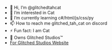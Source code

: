 - 👋 Hi, I’m @glitchedtahcat
- 👀 I’m interested in Cat
- 🌱 I’m currently learning c#/html/js/css/py
- 📫 How to reach me glitched_tah_cat on discord
- ⚡ Fun fact: I am Cat
- 👾 Owns Glitched Studios&trade;
- [For Glitched Studios Website](https://glitched-sudios-offical-website.vercel.app/index.html)
<!---
glitchedtahcat/glitchedtahcat is a ✨ special ✨ repository because its `README.md` (this file) appears on your GitHub profile.
You can click the Preview link to take a look at your changes.
--->
